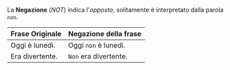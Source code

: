 La **Negazione** (*NOT*) indica l'*opposto*, solitamente è interpretato dalla parola `non`.

| Frase Originale | Negazione della frase |
| --------------- | --------------------- |
| Oggi è lunedì.  | Oggi `non` è lunedì.  |
| Era divertente. | `Non` era divertente. |
